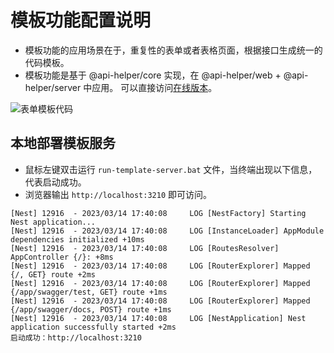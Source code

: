 # 模板功能配置说明

* 模板功能的应用场景在于，重复性的表单或者表格页面，根据接口生成统一的代码模板。
* 模板功能是基于 @api-helper/core 实现，在 @api-helper/web + @api-helper/server 中应用。
可以直接访问[在线版本](https://web-apih.andou.live)。

![表单模板代码](/images/form-code.png)

## 本地部署模板服务
* 鼠标左键双击运行 `run-template-server.bat` 文件，当终端出现以下信息，代表启动成功。
* 浏览器输出 `http://localhost:3210` 即可访问。
```shell
[Nest] 12916  - 2023/03/14 17:40:08     LOG [NestFactory] Starting Nest application...
[Nest] 12916  - 2023/03/14 17:40:08     LOG [InstanceLoader] AppModule dependencies initialized +10ms
[Nest] 12916  - 2023/03/14 17:40:08     LOG [RoutesResolver] AppController {/}: +8ms
[Nest] 12916  - 2023/03/14 17:40:08     LOG [RouterExplorer] Mapped {/, GET} route +2ms
[Nest] 12916  - 2023/03/14 17:40:08     LOG [RouterExplorer] Mapped {/app/swagger/test, GET} route +1ms
[Nest] 12916  - 2023/03/14 17:40:08     LOG [RouterExplorer] Mapped {/app/swagger/docs, POST} route +1ms
[Nest] 12916  - 2023/03/14 17:40:08     LOG [NestApplication] Nest application successfully started +2ms
启动成功：http://localhost:3210
```
